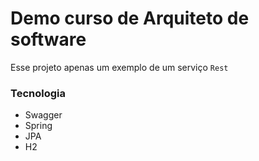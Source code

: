 # Demo curso de Arquiteto de software

Esse projeto apenas um exemplo de um serviço `Rest` 

### Tecnologia
 - Swagger
 - Spring
 - JPA
 - H2